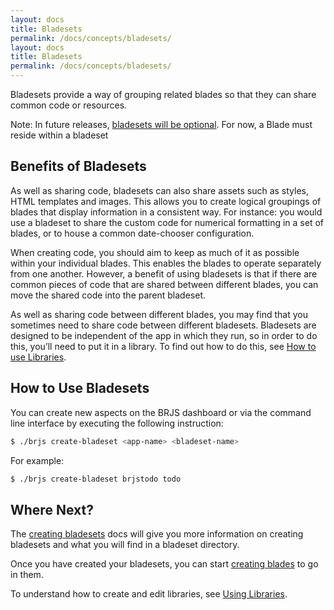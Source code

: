```yaml
---
layout: docs
title: Bladesets
permalink: /docs/concepts/bladesets/
layout: docs
title: Bladesets
permalink: /docs/concepts/bladesets/
---
```


Bladesets provide a way of grouping related blades so that they can share common code or resources.

<div class="alert alert-info">
  <p>Note: In future releases, <a href="https://github.com/BladeRunnerJS/brjs/issues/2">bladesets will be optional</a>. For now, a Blade must reside within a bladeset </p>
</div>

## Benefits of Bladesets

As well as sharing code, bladesets can also share assets such as styles, HTML templates and images. This allows you to create logical groupings of blades that display information in a consistent way. For instance: you would use a bladeset to share the custom code for numerical formatting in a set of blades, or to house a common date-chooser configuration.

When creating code, you should aim to keep as much of it as possible within your individual blades. This  enables the blades to operate separately from one another. However, a benefit of using bladesets is that  if there are common pieces of code that are shared between different blades, you can move the shared code into the parent bladeset.

As well as sharing code between different blades, you may find that you sometimes need to share code between different bladesets. Bladesets are designed to be independent of the app in which they run, so in order to do this, you’ll need to put it in a  library. To find out how to do this, see [How to use Libraries](/docs/use/use_libraries/).

## How to Use Bladesets

You can create new aspects on the BRJS dashboard or via the command line interface by executing the following instruction:

```bash
$ ./brjs create-bladeset <app-name> <bladeset-name>
```
For example:

```bash
$ ./brjs create-bladeset brjstodo todo
```

## Where Next?

The [creating bladesets](http://bladerunnerjs.org/docs/use/create_bladeset/) docs will give you more information on creating bladesets and what you will find in a bladeset directory.

Once you have created your bladesets, you can start [creating blades](http://bladerunnerjs.org/docs/use/create_blade/) to go in them.

To understand how to create and edit libraries, see [Using Libraries](http://bladerunnerjs.org/docs/use/use_libraries/).
